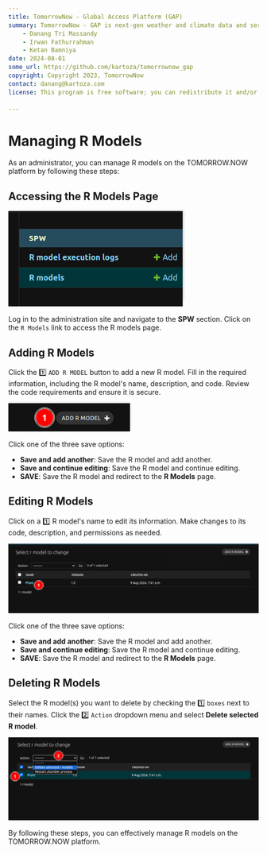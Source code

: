 ```yaml
---
title: TomorrowNow - Global Access Platform (GAP)
summary: TomorrowNow - GAP is next-gen weather and climate data and services.
    - Danang Tri Massandy
    - Irwan Fathurrahman
    - Ketan Bamniya
date: 2024-08-01
some_url: https://github.com/kartoza/tomorrownow_gap
copyright: Copyright 2023, TomorrowNow
contact: danang@kartoza.com
license: This program is free software; you can redistribute it and/or modify it under the terms of the GNU Affero General Public License as published by the Free Software Foundation; either version 3 of the License, or (at your option) any later version.

---
```


# Managing R Models

As an administrator, you can manage R models on the TOMORROW.NOW platform by following these steps:

## Accessing the R Models Page

![R Models](./img/manage-r-model-1.png)

Log in to the administration site and navigate to the **SPW** section. Click on the `R Models` link to access the R models page.

## Adding R Models

Click the 1️⃣ `ADD R MODEL` button to add a new R model. Fill in the required information, including the R model's name, description, and code. Review the code requirements and ensure it is secure.

![Add R Model](./img/manage-r-model-2.png)

Click one of the three save options:

* **Save and add another**: Save the R model and add another.
* **Save and continue editing**: Save the R model and continue editing.
* **SAVE**: Save the R model and redirect to the **R Models** page.

## Editing R Models

Click on a 1️⃣ R model's name to edit its information. Make changes to its code, description, and permissions as needed.

![Edit R Model](./img/manage-r-model-3.png)

Click one of the three save options:

* **Save and add another**: Save the R model and add another.
* **Save and continue editing**: Save the R model and continue editing.
* **SAVE**: Save the R model and redirect to the **R Models** page.

## Deleting R Models

Select the R model(s) you want to delete by checking the 1️⃣ `boxes` next to their names. Click the 2️⃣ `Action` dropdown menu and select **Delete selected R model**.

![Delete R Model](./img/manage-r-model-4.png)

By following these steps, you can effectively manage R models on the TOMORROW.NOW platform.
